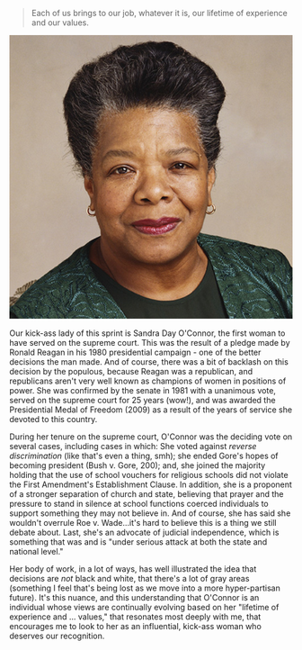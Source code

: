 > Each of us brings to our job, whatever it is, our lifetime of experience and our values.

![Sandra Day O'Connor](./maya.jpg)

Our kick-ass lady of this sprint is Sandra Day O'Connor, the first woman to have served on the supreme court.  This was the result of a pledge made by Ronald Reagan in his 1980 presidential campaign - one of the better decisions the man made. And of course, there was a bit of backlash on this decision by the populous, because Reagan was a republican, and republicans aren't very well known as champions of women in positions of power. She was confirmed by the senate in 1981 with a unanimous vote, served on the supreme court for 25 years (wow!), and was awarded the Presidential Medal of Freedom (2009) as a result of the years of service she devoted to this country.

During her tenure on the supreme court, O'Connor was the deciding vote on several cases, including cases in which: She voted against _reverse discrimination_ (like that's even a thing, smh); she ended Gore's hopes of becoming president (Bush v. Gore, 200); and, she joined the majority holding that the use of school vouchers for religious schools did not violate the First Amendment's Establishment Clause. In addition, she is a proponent of a stronger separation of church and state, believing that prayer and the pressure to stand in silence at school functions coerced individuals to support something they may not believe in. And of course, she has said she wouldn't overrule Roe v. Wade...it's hard to believe this is a thing we still debate about. Last, she's an advocate of judicial independence, which is something that was and is "under serious attack at both the state and national level."

Her body of work, in a lot of ways, has well illustrated the idea that decisions are _not_ black and white, that there's a lot of gray areas (something I feel that's being lost as we move into a more hyper-partisan future). It's this nuance, and this understanding that O'Connor is an individual whose views are continually evolving based on her "lifetime of experience and ... values," that resonates most deeply with me, that encourages me to look to her as an influential, kick-ass woman who deserves our recognition.
